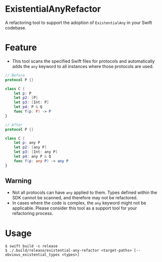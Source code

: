 # ExistentialAnyRefactor
A refactoring tool to support the adoption of `ExistentialAny` in your Swift codebase.

# Feature
- This tool scans the specified Swift files for protocols and automatically adds the `any` keyword to all instances where those protocols are used.

```swift
// Before
protocol P {}

class C {
    let p: P
    let p2: [P]
    let p3: [Int: P]
    let p4: P & Q
    func f(p: P) -> P
}
```

```swift
// After
protocol P {}

class C {
    let p: any P
    let p2: [any P]
    let p3: [Int: any P]
    let p4: any P & Q
    func f(p: any P) -> any P
}
```

## Warning
- Not all protocols can have `any` applied to them. Types defined within the SDK cannot be scanned, and therefore may not be refactored.
- In cases where the code is complex, the `any` keyword might not be applicable. Please consider this tool as a support tool for your refactoring process.

# Usage
```shell
$ swift build -c release
$ ./.build/release/existential-any-refactor <target-paths> [--obvious_existential_types <types>]
```
